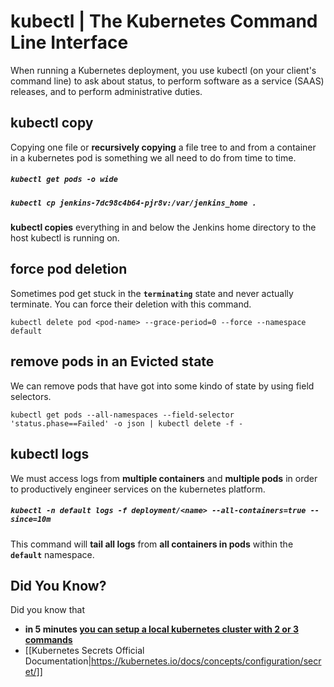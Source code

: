 
# kubectl | The Kubernetes Command Line Interface

When running a Kubernetes deployment, you use kubectl (on your client's command line) to ask about status, to perform software as a service (SAAS) releases, and to perform administrative duties.

## kubectl copy

Copying one file or **recursively copying** a file tree to and from a container in a kubernetes pod is something we all need to do from time to time.

##### `kubectl get pods -o wide`
##### `kubectl cp jenkins-7dc98c4b64-pjr8v:/var/jenkins_home .`

**kubectl copies** everything in and below the Jenkins home directory to the host kubectl is running on.


## force pod deletion

Sometimes pod get stuck in the **`terminating`** state and never actually terminate. You can force their deletion with this command.

```
kubectl delete pod <pod-name> --grace-period=0 --force --namespace default
```

## remove pods in an Evicted state

We can remove pods that have got into some kindo of state by using field selectors.

```
kubectl get pods --all-namespaces --field-selector 'status.phase==Failed' -o json | kubectl delete -f -
```


## kubectl logs

We must access logs from **multiple containers** and **multiple pods** in order to productively engineer services on the kubernetes platform.


##### `kubectl -n default logs -f deployment/<name> --all-containers=true --since=10m`

This command will **tail all logs** from **all containers in pods** within the **`default`** namespace.



## Did You Know?

Did you know that

- **in 5 minutes [you can setup a local kubernetes cluster with 2 or 3 commands](microk8s-install)**
- [[Kubernetes Secrets Official Documentation|https://kubernetes.io/docs/concepts/configuration/secret/]]
